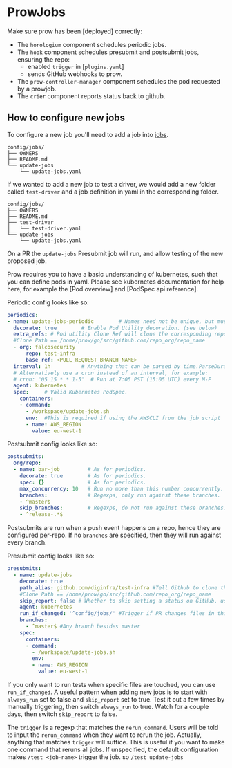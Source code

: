 # ProwJobs

Make sure prow has been [deployed] correctly:

* The `horologium` component schedules periodic jobs.
* The `hook` component schedules presubmit and postsubmit jobs, ensuring the repo:
  - enabled `trigger` in [`plugins.yaml`]
  - sends GitHub webhooks to prow.
* The `prow-controller-manager` component schedules the pod requested by a prowjob.
* The `crier` component reports status back to github.

## How to configure new jobs

To configure a new job you'll need to add a job into [jobs](/config/jobs).

```
config/jobs/
├── OWNERS
├── README.md
└── update-jobs
    └── update-jobs.yaml
```
If we wanted to add a new job to test a driver, we would add a new folder called `test-driver` and a job definition in yaml in the corresponding folder.

```
config/jobs/
├── OWNERS
├── README.md
├── test-driver
│   └── test-driver.yaml
└── update-jobs
    └── update-jobs.yaml
```

On a PR the `update-jobs` Presubmit job will run, and allow testing of the new proposed job.


Prow requires you to have a basic understanding of kubernetes, such
that you can define pods in yaml.  Please see kubernetes documentation
for help here, for example the [Pod overview] and [PodSpec api
reference].

Periodic config looks like so:

```yaml
periodics:
- name: update-jobs-periodic        # Names need not be unique, but must match the regex ^[A-Za-z0-9-._]+$
  decorate: true        # Enable Pod Utility decoration. (see below)
  extra_refs: # Pod utility Clone Ref will clone the corresponding repository into the workspace before the test using an init container.
  #Clone Path == /home/prow/go/src/github.com/repo_org/repo_name
  - org: falcosecurity
      repo: test-infra
      base_ref: <PULL_REQUEST_BRANCH_NAME>
  interval: 1h          # Anything that can be parsed by time.ParseDuration.
  # Alternatively use a cron instead of an interval, for example:
  # cron: "05 15 * * 1-5"  # Run at 7:05 PST (15:05 UTC) every M-F
  agent: kubernetes
  spec:     # Valid Kubernetes PodSpec.
    containers:
    - command:
      - /workspace/update-jobs.sh
      env:  #This is required if using the AWSCLI from the job script
      - name: AWS_REGION
        value: eu-west-1            
```

Postsubmit config looks like so:

```yaml
postsubmits:
  org/repo:
  - name: bar-job         # As for periodics.
    decorate: true        # As for periodics.
    spec: {}              # As for periodics.
    max_concurrency: 10   # Run no more than this number concurrently.
    branches:             # Regexps, only run against these branches.
    - ^master$
    skip_branches:        # Regexps, do not run against these branches.
    - ^release-.*$
```

Postsubmits are run when a push event happens on a repo, hence they are
configured per-repo. If no `branches` are specified, then they will run against
every branch.

Presubmit config looks like so:

```yaml
presubmits:
  - name: update-jobs
    decorate: true
    path_alias: github.com/diginfra/test-infra #Tell Github to clone this repo 
    #Clone Path == /home/prow/go/src/github.com/repo_org/repo_name
    skip_report: false # Whether to skip setting a status on GitHub, use to show success/failure in github.
    agent: kubernetes
    run_if_changed: '^config/jobs/' #Trigger if PR changes files in this path
    branches: 
      - ^master$ #Any branch besides master
    spec:
      containers:
      - command:
        - /workspace/update-jobs.sh
        env:
        - name: AWS_REGION
          value: eu-west-1 
```

If you only want to run tests when specific files are touched, you can use
`run_if_changed`. A useful pattern when adding new jobs is to start with
`always_run` set to false and `skip_report` set to true. Test it out a few
times by manually triggering, then switch `always_run` to true. Watch for a
couple days, then switch `skip_report` to false.

The `trigger` is a regexp that matches the `rerun_command`. Users will be told
to input the `rerun_command` when they want to rerun the job. Actually, anything
that matches `trigger` will suffice. This is useful if you want to make one
command that reruns all jobs. If unspecified, the default configuration makes
`/test <job-name>` trigger the job. so `/test update-jobs`
